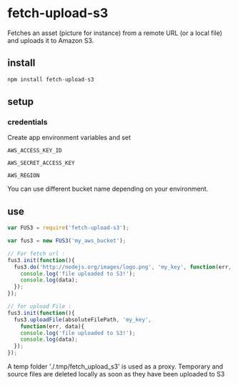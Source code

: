 fetch-upload-s3
===============

Fetches an asset (picture for instance) from a remote URL (or a local file) and uploads it to Amazon S3.

## install

```javascript
npm install fetch-upload-s3
```

## setup
### credentials
Create app environment variables and set

`AWS_ACCESS_KEY_ID`

`AWS_SECRET_ACCESS_KEY`

`AWS_REGION`

You can use different bucket name depending on your environment.

## use

```javascript
var FUS3 = require('fetch-upload-s3');

var fus3 = new FUS3('my_aws_bucket');

// For fetch url :
fus3.init(function(){
  fus3.do('http://nodejs.org/images/logo.png', 'my_key', function(err, data){
    console.log('file uploaded to S3!');
    console.log(data);
  });
});

// for upload File :
fus3.init(function(){
  fus3.uploadFile(absoluteFilePath, 'my_key',
    function(err, data){
    console.log('file uploaded to S3!');
    console.log(data);
  });
});
```


A temp folder './.tmp/fetch_upload_s3' is used as a proxy.
Temporary and source files are deleted locally as soon as they have been uploaded to S3
